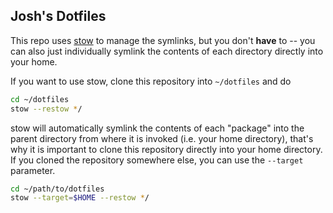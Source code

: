 ## Josh's Dotfiles

This repo uses [stow][] to manage the symlinks, but you don't **have** to --
you can also just individually symlink the contents of each directory directly
into your home.

If you want to use stow, clone this repository into `~/dotfiles` and do

```sh
cd ~/dotfiles
stow --restow */
```

stow will automatically symlink the contents of each "package" into the parent
directory from where it is invoked (i.e. your home directory), that's why it
is important to clone this repository directly into your home directory. If
you cloned the repository somewhere else, you can use the `--target`
parameter.

```sh
cd ~/path/to/dotfiles
stow --target=$HOME --restow */
```

[stow]: https://www.gnu.org/software/stow/

